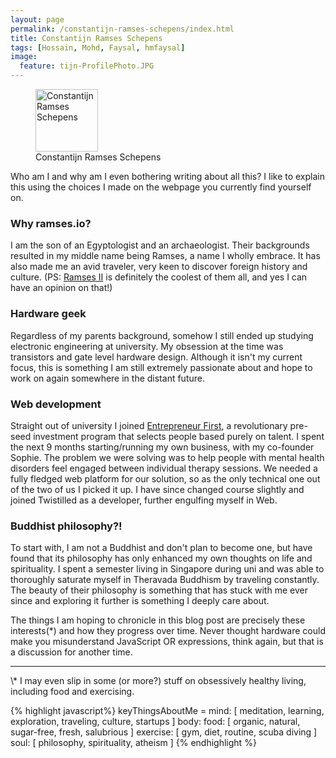 ```yaml
---
layout: page
permalink: /constantijn-ramses-schepens/index.html
title: Constantijn Ramses Schepens
tags: [Hossain, Mohd, Faysal, hmfaysal]
image:
  feature: tijn-ProfilePhoto.JPG
---
```

<figure>
  <img src="{{ site.url }}/images/tijn-ProfilePhoto.JPG" alt="Constantijn Ramses Schepens" style="height: 100px;">
  <figcaption>Constantijn Ramses Schepens</figcaption>
</figure>

Who  am I and why am I even bothering writing about all this? I like to explain this using the choices I made on the webpage you currently find yourself on.

### Why ramses.io?
I am the son of an Egyptologist and an archaeologist. Their backgrounds resulted in my middle name being Ramses, a name I wholly embrace. It has also made me an avid traveler, very keen to discover foreign history and culture. (PS: [Ramses II](https://i.imgur.com/5y95GSV.jpg) is definitely the coolest of them all, and yes I can have an opinion on that!)

### Hardware geek
Regardless of my parents background, somehow I still ended up studying electronic engineering at university. My obsession at the time was transistors and gate level hardware design. Although it isn't my current focus, this is something I am still extremely passionate about and hope to work on again somewhere in the distant future.

### Web development
Straight out of university I joined <a href="http://www.joinef.com/" target="_blank">Entrepreneur First</a>, a revolutionary pre-seed investment program that selects people based purely on talent. I spent the next 9 months starting/running my own business, with my co-founder Sophie. The problem we were solving was to help people with mental health disorders feel engaged between individual therapy sessions. We needed a fully fledged web platform for our solution, so as the only technical one out of the two of us I picked it up. I have since changed course slightly and joined Twistilled as a developer, further engulfing myself in Web.

### Buddhist philosophy?!
To start with, I am not a Buddhist and don't plan to become one, but have found that its philosophy has only enhanced my own thoughts on life and spirituality. I spent a semester living in Singapore during uni and was able to thoroughly saturate myself in Theravada Buddhism by traveling constantly. The beauty of their philosophy is something that has stuck with me ever since and exploring it further is something I deeply care about.

The things I am hoping to chronicle in this blog post are precisely these interests(*) and how they progress over time. Never thought hardware could make you misunderstand JavaScript OR expressions, think again, but that is a discussion for another time.

<hr>
\* I may even slip in some (or more?) stuff on obsessively healthy living, including food and exercising.

{% highlight javascript%}
keyThingsAboutMe =
  mind: [ meditation, learning, exploration, traveling, culture, startups ]
  body:
    food: [ organic, natural, sugar-free, fresh, salubrious ]
    exercise: [ gym, diet, routine, scuba diving ]
  soul: [ philosophy, spirituality, atheism ]
{% endhighlight %}

